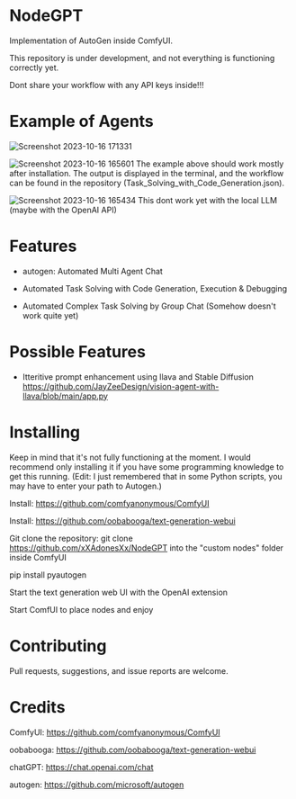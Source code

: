 # NodeGPT
Implementation of AutoGen inside ComfyUI.

This repository is under development, and not everything is functioning correctly yet.

Dont share your workflow with any API keys inside!!!

# Example of Agents 

![Screenshot 2023-10-16 171331](https://github.com/xXAdonesXx/NodeGPT/assets/66518617/3f7aaef7-3525-4331-8445-82f5be719b60)


![Screenshot 2023-10-16 165601](https://github.com/xXAdonesXx/NodeGPT/assets/66518617/226498be-fd20-4db8-821f-40e3b22b09ec)
The example above should work mostly after installation. The output is displayed in the terminal, and the workflow can be found in the repository (Task_Solving_with_Code_Generation.json).

![Screenshot 2023-10-16 165434](https://github.com/xXAdonesXx/NodeGPT/assets/66518617/9b694d65-f890-415d-9075-9d1bcbd92b12)
This dont work yet with the local LLM (maybe with the OpenAI API)


# Features
- autogen: Automated Multi Agent Chat
  
- Automated Task Solving with Code Generation, Execution & Debugging

- Automated Complex Task Solving by Group Chat (Somehow doesn't work quite yet)

# Possible Features
- Itteritive prompt enhancement using llava and Stable Diffusion https://github.com/JayZeeDesign/vision-agent-with-llava/blob/main/app.py

# Installing
Keep in mind that it's not fully functioning at the moment. I would recommend only installing it if you have some programming knowledge to get this running. (Edit: I just remembered that in some Python scripts, you may have to enter your path to Autogen.)

Install: https://github.com/comfyanonymous/ComfyUI

Install: https://github.com/oobabooga/text-generation-webui

Git clone the repository: git clone https://github.com/xXAdonesXx/NodeGPT into the "custom nodes" folder inside ComfyUI

pip install pyautogen

Start the text generation web UI with the OpenAI extension

Start ComfUI to place nodes and enjoy

# Contributing
Pull requests, suggestions, and issue reports are welcome.

# Credits
ComfyUI: https://github.com/comfyanonymous/ComfyUI

oobabooga: https://github.com/oobabooga/text-generation-webui

chatGPT: https://chat.openai.com/chat

autogen: https://github.com/microsoft/autogen
